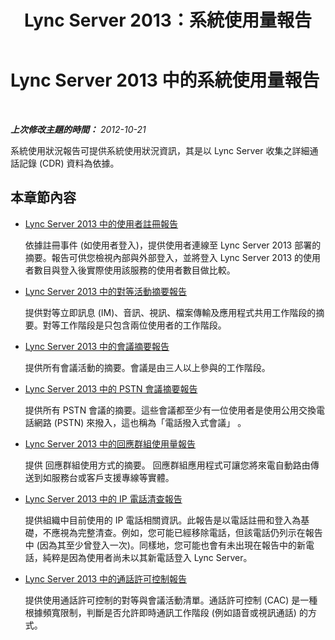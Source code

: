 ﻿---
title: Lync Server 2013：系統使用量報告
TOCTitle: 系統使用量報告
ms:assetid: 187d316d-2456-417e-b636-05527a18ef06
ms:mtpsurl: https://technet.microsoft.com/zh-tw/library/Gg558618(v=OCS.15)
ms:contentKeyID: 49290227
ms.date: 08/10/2015
mtps_version: v=OCS.15
ms.translationtype: HT
---

# Lync Server 2013 中的系統使用量報告

 

_**上次修改主題的時間：** 2012-10-21_

系統使用狀況報告可提供系統使用狀況資訊，其是以 Lync Server 收集之詳細通話記錄 (CDR) 資料為依據。

## 本章節內容

  - [Lync Server 2013 中的使用者註冊報告](lync-server-2013-user-registration-report.md)
    
    依據註冊事件 (如使用者登入)，提供使用者連線至 Lync Server 2013 部署的摘要。報告可供您檢視內部與外部登入，並將登入 Lync Server 2013 的使用者數目與登入後實際使用該服務的使用者數目做比較。

  - [Lync Server 2013 中的對等活動摘要報告](lync-server-2013-peer-to-peer-activity-summary-report.md)
    
    提供對等立即訊息 (IM)、音訊、視訊、檔案傳輸及應用程式共用工作階段的摘要。對等工作階段是只包含兩位使用者的工作階段。

  - [Lync Server 2013 中的會議摘要報告](lync-server-2013-conference-summary-report.md)
    
    提供所有會議活動的摘要。會議是由三人以上參與的工作階段。

  - [Lync Server 2013 中的 PSTN 會議摘要報告](lync-server-2013-pstn-conference-summary-report.md)
    
    提供所有 PSTN 會議的摘要。這些會議都至少有一位使用者是使用公用交換電話網路 (PSTN) 來撥入，這也稱為「電話撥入式會議」 。

  - [Lync Server 2013 中的回應群組使用量報告](lync-server-2013-response-group-usage-report.md)
    
    提供 回應群組使用方式的摘要。 回應群組應用程式可讓您將來電自動路由傳送到如服務台或客戶支援專線等實體。

  - [Lync Server 2013 中的 IP 電話清查報告](lync-server-2013-ip-phone-inventory-report.md)
    
    提供組織中目前使用的 IP 電話相關資訊。此報告是以電話註冊和登入為基礎，不應視為完整清查。例如，您可能已經移除電話，但該電話仍列示在報告中 (因為其至少曾登入一次)。同樣地，您可能也會有未出現在報告中的新電話，純粹是因為使用者尚未以其新電話登入 Lync Server。

  - [Lync Server 2013 中的通話許可控制報告](lync-server-2013-call-admission-control-report.md)
    
    提供使用通話許可控制的對等與會議活動清單。通話許可控制 (CAC) 是一種根據頻寬限制，判斷是否允許即時通訊工作階段 (例如語音或視訊通話) 的方式。

